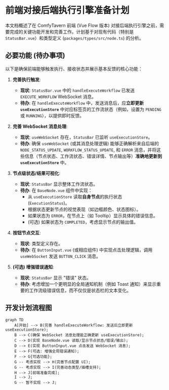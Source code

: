 # 前端对接后端执行引擎准备计划

本文档概述了在 ComfyTavern 前端 (Vue Flow 版本) 对接后端执行引擎之前，需要完成的关键功能开发和完善工作。计划基于对现有代码（特别是 `StatusBar.vue`）和类型定义 (`packages/types/src/node.ts`) 的分析。

## 必要功能 (待办事项)

以下是确保前端能够触发执行、接收状态并展示基本反馈的核心功能：

1.  **完善执行触发**:
    *   **现状**: `StatusBar.vue` 中的 `handleExecuteWorkflow` 已发送 `EXECUTE_WORKFLOW` WebSocket 消息。
    *   **待办**: 在 `handleExecuteWorkflow` 中，发送消息后，应**立即更新 `useExecutionStore`** 中对应标签页的工作流状态（例如，设置为 `PENDING` 或 `RUNNING`），以提供即时反馈。

2.  **完善 WebSocket 消息处理**:
    *   **现状**: `useWebSocket` 存在，`StatusBar` 已监听 `useExecutionStore`。
    *   **待办**: 确保 `useWebSocket` (或其消息处理逻辑) 能够正确解析来自后端的 `NODE_STATUS_UPDATE`, `WORKFLOW_STATUS_UPDATE`, 和 `ERROR` 消息，并将这些信息（节点状态、工作流状态、错误详情、节点输出等）**准确地更新到 `useExecutionStore`** 中。

3.  **节点级状态/结果可视化**:
    *   **现状**: `StatusBar` 显示整体工作流状态。
    *   **待办**: 在 `BaseNode.vue` 组件中实现：
        *   从 `useExecutionStore` 读取**自身节点**的执行状态 (`ExecutionStatus`)。
        *   根据状态更新节点的视觉表现（如边框颜色、状态图标）。
        *   如果状态为 `ERROR`，在节点上（如 Tooltip）显示具体的错误信息。
        *   (可选) 如果状态为 `COMPLETED`，考虑显示节点的输出值。

4.  **按钮节点交互**:
    *   **现状**: 类型定义存在。
    *   **待办**: 在 `ButtonInput.vue` (或相应组件) 中实现点击处理逻辑，调用 `useWebSocket` 发送 `BUTTON_CLICK` 消息。

5.  **(可选) 增强错误通知**:
    *   **现状**: `StatusBar` 显示 "错误" 状态。
    *   **待办**: 考虑增加一个更明显的全局通知机制（例如 Toast 通知）来显示重要的工作流级错误信息，而不仅仅是状态栏的文本变化。

## 开发计划流程图

```mermaid
graph TD
    A[开始] --> B(完善 handleExecuteWorkflow: 发送后立即更新 useExecutionStore);
    B --> C(确保 WebSocket 消息处理能正确更新 useExecutionStore);
    C --> D(实现 BaseNode.vue 读取/显示节点状态/错误/输出);
    D --> E(实现 ButtonInput.vue 点击发送 WebSocket 消息);
    E --> F(可选: 增强全局错误通知);
    F --> G{可选功能};
    G -- 考虑实现 --> H(完善节点配置 UI);
    G -- 考虑实现 --> I(完善动态类型/插槽支持);
    H --> J[前端准备完成];
    I --> J;
    G -- 暂不实现 --> J;